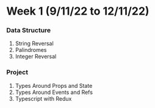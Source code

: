 # Week 1 (9/11/22 to 12/11/22)
### Data Structure
1. String Reversal
2. Palindromes
3. Integer Reversal

### Project
1. Types Around Props and State
2. Types Around Events and Refs
3. Typescript with Redux

